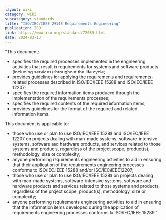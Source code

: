 ```yaml
---
layout: wiki
category: wiki
subcategory: standards
title: "ISO/IEC/IEEE 29148 Requirements Engineering"
publication: ISO
link: https://www.iso.org/standard/72089.html
date: 2024-03-13
---
```


"This document:

* specifies the required processes implemented in the engineering activities that result in requirements for systems and software products (including services) throughout the life cycle;
* provides guidelines for applying the requirements and requirements-related processes described in ISO/IEC/IEEE 15288 and ISO/IEC/IEEE 12207;
* specifies the required information items produced through the implementation of the requirements processes;
* specifies the required contents of the required information items;
* provides guidelines for the format of the required and related information items.

This document is applicable to:

* those who use or plan to use ISO/IEC/IEEE 15288 and ISO/IEC/IEEE 12207 on projects dealing with man-made systems, software-intensive systems, software and hardware products, and services related to those systems and products, regardless of the project scope, product(s), methodology, size or complexity;
* anyone performing requirements engineering activities to aid in ensuring that their application of the requirements engineering processes conforms to ISO/IEC/IEEE 15288 and/or ISO/IEC/IEEE12207;
* those who use or plan to use ISO/IEC/IEEE 15289 on projects dealing with man-made systems, software-intensive systems, software and hardware products and services related to those systems and products, regardless of the project scope, product(s), methodology, size or complexity;
* anyone performing requirements engineering activities to aid in ensuring that the information items developed during the application of requirements engineering processes conforms to ISO/IEC/IEEE 15289."
